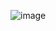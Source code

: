 ![image](https://github.com/ManishaPampari/HR_Analytics/assets/126465390/f6d7f9f9-8fbb-4704-9f1f-c893aa6d9de2)
